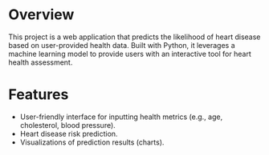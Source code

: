 # Overview
This project is a web application that predicts the likelihood of heart disease based on user-provided health data. Built with Python, it leverages a machine learning model to provide users with an interactive tool for heart health assessment.

# Features
- User-friendly interface for inputting health metrics (e.g., age, cholesterol, blood pressure).
- Heart disease risk prediction.
- Visualizations of prediction results (charts).
